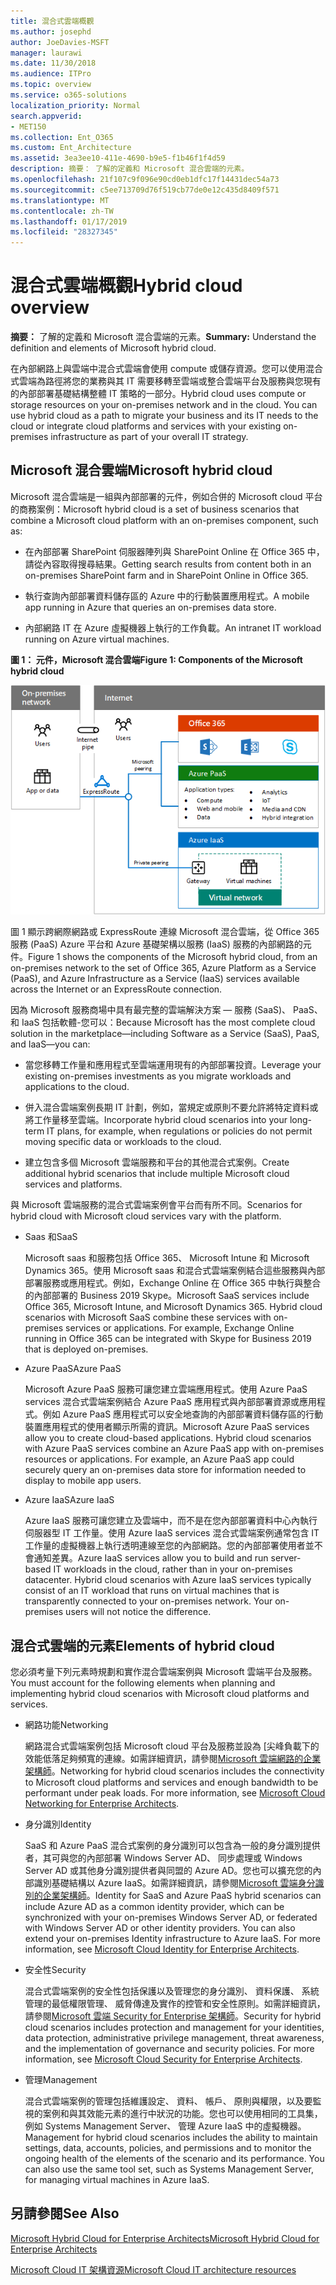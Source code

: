 ```yaml
---
title: 混合式雲端概觀
ms.author: josephd
author: JoeDavies-MSFT
manager: laurawi
ms.date: 11/30/2018
ms.audience: ITPro
ms.topic: overview
ms.service: o365-solutions
localization_priority: Normal
search.appverid:
- MET150
ms.collection: Ent_O365
ms.custom: Ent_Architecture
ms.assetid: 3ea3ee10-411e-4690-b9e5-f1b46f1f4d59
description: 摘要： 了解的定義和 Microsoft 混合雲端的元素。
ms.openlocfilehash: 21f107c9f096e90cd0eb1dfc17f14431dec54a73
ms.sourcegitcommit: c5ee713709d76f519cb77de0e12c435d8409f571
ms.translationtype: MT
ms.contentlocale: zh-TW
ms.lasthandoff: 01/17/2019
ms.locfileid: "28327345"
---
```

# <a name="hybrid-cloud-overview"></a><span data-ttu-id="9e4e8-103">混合式雲端概觀</span><span class="sxs-lookup"><span data-stu-id="9e4e8-103">Hybrid cloud overview</span></span>

 <span data-ttu-id="9e4e8-104">**摘要：** 了解的定義和 Microsoft 混合雲端的元素。</span><span class="sxs-lookup"><span data-stu-id="9e4e8-104">**Summary:** Understand the definition and elements of Microsoft hybrid cloud.</span></span>
  
<span data-ttu-id="9e4e8-p101">在內部網路上與雲端中混合式雲端會使用 compute 或儲存資源。您可以使用混合式雲端為路徑將您的業務與其 IT 需要移轉至雲端或整合雲端平台及服務與您現有的內部部署基礎結構整體 IT 策略的一部分。</span><span class="sxs-lookup"><span data-stu-id="9e4e8-p101">Hybrid cloud uses compute or storage resources on your on-premises network and in the cloud. You can use hybrid cloud as a path to migrate your business and its IT needs to the cloud or integrate cloud platforms and services with your existing on-premises infrastructure as part of your overall IT strategy.</span></span>
  
## <a name="microsoft-hybrid-cloud"></a><span data-ttu-id="9e4e8-107">Microsoft 混合雲端</span><span class="sxs-lookup"><span data-stu-id="9e4e8-107">Microsoft hybrid cloud</span></span>

<span data-ttu-id="9e4e8-108">Microsoft 混合雲端是一組與內部部署的元件，例如合併的 Microsoft cloud 平台的商務案例：</span><span class="sxs-lookup"><span data-stu-id="9e4e8-108">Microsoft hybrid cloud is a set of business scenarios that combine a Microsoft cloud platform with an on-premises component, such as:</span></span> 
  
- <span data-ttu-id="9e4e8-109">在內部部署 SharePoint 伺服器陣列與 SharePoint Online 在 Office 365 中，請從內容取得搜尋結果。</span><span class="sxs-lookup"><span data-stu-id="9e4e8-109">Getting search results from content both in an on-premises SharePoint farm and in SharePoint Online in Office 365.</span></span>
    
- <span data-ttu-id="9e4e8-110">執行查詢內部部署資料儲存區的 Azure 中的行動裝置應用程式。</span><span class="sxs-lookup"><span data-stu-id="9e4e8-110">A mobile app running in Azure that queries an on-premises data store.</span></span>
    
- <span data-ttu-id="9e4e8-111">內部網路 IT 在 Azure 虛擬機器上執行的工作負載。</span><span class="sxs-lookup"><span data-stu-id="9e4e8-111">An intranet IT workload running on Azure virtual machines.</span></span>
    
<span data-ttu-id="9e4e8-112">**圖 1： 元件，Microsoft 混合雲端**</span><span class="sxs-lookup"><span data-stu-id="9e4e8-112">**Figure 1: Components of the Microsoft hybrid cloud**</span></span>

![Microsoft 混合式雲端的元件](media/Hybrid-Poster/MS-Hybrid-Cloud.png)
  
<span data-ttu-id="9e4e8-114">圖 1 顯示跨網際網路或 ExpressRoute 連線 Microsoft 混合雲端，從 Office 365 服務 (PaaS) Azure 平台和 Azure 基礎架構以服務 (IaaS) 服務的內部網路的元件。</span><span class="sxs-lookup"><span data-stu-id="9e4e8-114">Figure 1 shows the components of the Microsoft hybrid cloud, from an on-premises network to the set of Office 365, Azure Platform as a Service (PaaS), and Azure Infrastructure as a Service (IaaS) services available across the Internet or an ExpressRoute connection.</span></span>
  
<span data-ttu-id="9e4e8-115">因為 Microsoft 服務商場中具有最完整的雲端解決方案 — 服務 (SaaS)、 PaaS、 和 IaaS 包括軟體-您可以：</span><span class="sxs-lookup"><span data-stu-id="9e4e8-115">Because Microsoft has the most complete cloud solution in the marketplace—including Software as a Service (SaaS), PaaS, and IaaS—you can:</span></span>
  
- <span data-ttu-id="9e4e8-116">當您移轉工作量和應用程式至雲端運用現有的內部部署投資。</span><span class="sxs-lookup"><span data-stu-id="9e4e8-116">Leverage your existing on-premises investments as you migrate workloads and applications to the cloud.</span></span>
    
- <span data-ttu-id="9e4e8-117">併入混合雲端案例長期 IT 計劃，例如，當規定或原則不要允許將特定資料或將工作量移至雲端。</span><span class="sxs-lookup"><span data-stu-id="9e4e8-117">Incorporate hybrid cloud scenarios into your long-term IT plans, for example, when regulations or policies do not permit moving specific data or workloads to the cloud.</span></span>
    
- <span data-ttu-id="9e4e8-118">建立包含多個 Microsoft 雲端服務和平台的其他混合式案例。</span><span class="sxs-lookup"><span data-stu-id="9e4e8-118">Create additional hybrid scenarios that include multiple Microsoft cloud services and platforms.</span></span>
    
<span data-ttu-id="9e4e8-119">與 Microsoft 雲端服務的混合式雲端案例會平台而有所不同。</span><span class="sxs-lookup"><span data-stu-id="9e4e8-119">Scenarios for hybrid cloud with Microsoft cloud services vary with the platform.</span></span>
  
- <span data-ttu-id="9e4e8-120">Saas 和</span><span class="sxs-lookup"><span data-stu-id="9e4e8-120">SaaS</span></span>
    
    <span data-ttu-id="9e4e8-p102">Microsoft saas 和服務包括 Office 365、 Microsoft Intune 和 Microsoft Dynamics 365。使用 Microsoft saas 和混合式雲端案例結合這些服務與內部部署服務或應用程式。例如，Exchange Online 在 Office 365 中執行與整合的內部部署的 Business 2019 Skype。</span><span class="sxs-lookup"><span data-stu-id="9e4e8-p102">Microsoft SaaS services include Office 365, Microsoft Intune, and Microsoft Dynamics 365. Hybrid cloud scenarios with Microsoft SaaS combine these services with on-premises services or applications. For example, Exchange Online running in Office 365 can be integrated with Skype for Business 2019 that is deployed on-premises.</span></span>
    
- <span data-ttu-id="9e4e8-124">Azure PaaS</span><span class="sxs-lookup"><span data-stu-id="9e4e8-124">Azure PaaS</span></span>
    
    <span data-ttu-id="9e4e8-p103">Microsoft Azure PaaS 服務可讓您建立雲端應用程式。使用 Azure PaaS services 混合式雲端案例結合 Azure PaaS 應用程式與內部部署資源或應用程式。例如 Azure PaaS 應用程式可以安全地查詢的內部部署資料儲存區的行動裝置應用程式的使用者顯示所需的資訊。</span><span class="sxs-lookup"><span data-stu-id="9e4e8-p103">Microsoft Azure PaaS services allow you to create cloud-based applications. Hybrid cloud scenarios with Azure PaaS services combine an Azure PaaS app with on-premises resources or applications. For example, an Azure PaaS app could securely query an on-premises data store for information needed to display to mobile app users.</span></span>
    
- <span data-ttu-id="9e4e8-128">Azure IaaS</span><span class="sxs-lookup"><span data-stu-id="9e4e8-128">Azure IaaS</span></span>
    
    <span data-ttu-id="9e4e8-p104">Azure IaaS 服務可讓您建立及雲端中，而不是在您內部部署資料中心內執行伺服器型 IT 工作量。使用 Azure IaaS services 混合式雲端案例通常包含 IT 工作量的虛擬機器上執行透明連線至您的內部網路。您的內部部署使用者並不會通知差異。</span><span class="sxs-lookup"><span data-stu-id="9e4e8-p104">Azure IaaS services allow you to build and run server-based IT workloads in the cloud, rather than in your on-premises datacenter. Hybrid cloud scenarios with Azure IaaS services typically consist of an IT workload that runs on virtual machines that is transparently connected to your on-premises network. Your on-premises users will not notice the difference.</span></span>
    
## <a name="elements-of-hybrid-cloud"></a><span data-ttu-id="9e4e8-132">混合式雲端的元素</span><span class="sxs-lookup"><span data-stu-id="9e4e8-132">Elements of hybrid cloud</span></span>

<span data-ttu-id="9e4e8-133">您必須考量下列元素時規劃和實作混合雲端案例與 Microsoft 雲端平台及服務。</span><span class="sxs-lookup"><span data-stu-id="9e4e8-133">You must account for the following elements when planning and implementing hybrid cloud scenarios with Microsoft cloud platforms and services.</span></span>
  
- <span data-ttu-id="9e4e8-134">網路功能</span><span class="sxs-lookup"><span data-stu-id="9e4e8-134">Networking</span></span>
    
    <span data-ttu-id="9e4e8-p105">網路混合式雲端案例包括 Microsoft cloud 平台及服務並設為 [尖峰負載下的效能低落足夠頻寬的連線。如需詳細資訊，請參閱[Microsoft 雲端網路的企業架構師](microsoft-cloud-networking-for-enterprise-architects.md)。</span><span class="sxs-lookup"><span data-stu-id="9e4e8-p105">Networking for hybrid cloud scenarios includes the connectivity to Microsoft cloud platforms and services and enough bandwidth to be performant under peak loads. For more information, see [Microsoft Cloud Networking for Enterprise Architects](microsoft-cloud-networking-for-enterprise-architects.md).</span></span>
    
- <span data-ttu-id="9e4e8-137">身分識別</span><span class="sxs-lookup"><span data-stu-id="9e4e8-137">Identity</span></span>
    
    <span data-ttu-id="9e4e8-p106">SaaS 和 Azure PaaS 混合式案例的身分識別可以包含為一般的身分識別提供者，其可與您的內部部署 Windows Server AD、 同步處理或 Windows Server AD 或其他身分識別提供者與同盟的 Azure AD。您也可以擴充您的內部識別基礎結構以 Azure IaaS。如需詳細資訊，請參閱[Microsoft 雲端身分識別的企業架構師](microsoft-cloud-it-architecture-resources.md#identity)。</span><span class="sxs-lookup"><span data-stu-id="9e4e8-p106">Identity for SaaS and Azure PaaS hybrid scenarios can include Azure AD as a common identity provider, which can be synchronized with your on-premises Windows Server AD, or federated with Windows Server AD or other identity providers. You can also extend your on-premises Identity infrastructure to Azure IaaS. For more information, see [Microsoft Cloud Identity for Enterprise Architects](microsoft-cloud-it-architecture-resources.md#identity).</span></span>
    
- <span data-ttu-id="9e4e8-141">安全性</span><span class="sxs-lookup"><span data-stu-id="9e4e8-141">Security</span></span>
    
    <span data-ttu-id="9e4e8-p107">混合式雲端案例的安全性包括保護以及管理您的身分識別、 資料保護、 系統管理的最低權限管理、 威脅傳達及實作的控管和安全性原則。如需詳細資訊，請參閱[Microsoft 雲端 Security for Enterprise 架構師](microsoft-cloud-it-architecture-resources.md#security)。</span><span class="sxs-lookup"><span data-stu-id="9e4e8-p107">Security for hybrid cloud scenarios includes protection and management for your identities, data protection, administrative privilege management, threat awareness, and the implementation of governance and security policies. For more information, see [Microsoft Cloud Security for Enterprise Architects](microsoft-cloud-it-architecture-resources.md#security).</span></span>
    
- <span data-ttu-id="9e4e8-144">管理</span><span class="sxs-lookup"><span data-stu-id="9e4e8-144">Management</span></span>
    
    <span data-ttu-id="9e4e8-p108">混合式雲端案例的管理包括維護設定、 資料、 帳戶、 原則與權限，以及要監視的案例和與其效能元素的進行中狀況的功能。您也可以使用相同的工具集，例如 Systems Management Server、 管理 Azure IaaS 中的虛擬機器。</span><span class="sxs-lookup"><span data-stu-id="9e4e8-p108">Management for hybrid cloud scenarios includes the ability to maintain settings, data, accounts, policies, and permissions and to monitor the ongoing health of the elements of the scenario and its performance. You can also use the same tool set, such as Systems Management Server, for managing virtual machines in Azure IaaS.</span></span>
    
## <a name="see-also"></a><span data-ttu-id="9e4e8-147">另請參閱</span><span class="sxs-lookup"><span data-stu-id="9e4e8-147">See Also</span></span>

[<span data-ttu-id="9e4e8-148">Microsoft Hybrid Cloud for Enterprise Architects</span><span class="sxs-lookup"><span data-stu-id="9e4e8-148">Microsoft Hybrid Cloud for Enterprise Architects</span></span>](microsoft-hybrid-cloud-for-enterprise-architects.md)
  
[<span data-ttu-id="9e4e8-149">Microsoft Cloud IT 架構資源</span><span class="sxs-lookup"><span data-stu-id="9e4e8-149">Microsoft Cloud IT architecture resources</span></span>](microsoft-cloud-it-architecture-resources.md)

